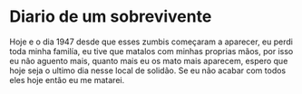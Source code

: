 # Diario de um sobrevivente
Hoje e o dia 1947 desde que esses zumbis começaram a 
aparecer, eu perdi toda minha familía,
eu tive que matalos com minhas proprias mãos,
por isso eu não aguento mais, quanto mais eu os mato
mais aparecem, espero que hoje seja o ultimo dia
nesse local de solidão.
Se eu não acabar com todos eles hoje então eu me matarei.
